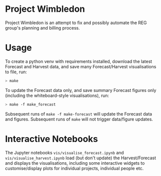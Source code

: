 # Project Wimbledon

Project Wimbledon is an attempt to fix and possibly automate the REG group's
planning and billing process.

# Usage

To create a python venv with requirements installed, download the latest Forecast and Harvest data, and save many Forecast/Harvest visualisations to file, run:
```bash
> make
```

To update the Forecast data only, and save summary Forecast figures only (including the whiteboard-style visualisations), run:
```bash
> make -f make_forecast 
```

Subsequent runs of `make -f make-forecast` will update the Forecast data and figures. Subsequent runs of `make` will not trigger data/figure updates.

# Interactive Notebooks

The Jupyter notebooks `vis/visualise_forecast.ipynb` and `vis/visualise_harvest.ipynb` load (but don't update) the Harvest/Forecast and displays the visualisations, including some interactive widgets to customise/display plots for individual projects, individual people etc.
